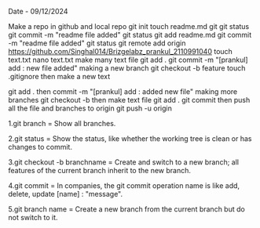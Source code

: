 Date - 09/12/2024

Make a repo in github and local repo
  git init
  touch readme.md
  git git status
  git commit -m "readme file added"
  git status
  git add readme.md
  git commit -m "readme file added"
  git status
  git remote add origin https://github.com/Singhal014/Brizgelabz_prankul_2110991040
  touch text.txt
  nano text.txt
  make many text file
  git add .
  git commit -m "[prankul] add : new file added"
  making a new branch
  git checkout -b feature
  touch .gitignore
  then make a new text

   git add .
  then commit -m "[prankul] add : added new file"
  making more branches 
  git checkout -b <branchname>
  then make text file 
  git add .
  git commit
  then push all the file and branches to origin
  git push -u origin

1.git branch
= Show all branches.

2.git status
= Show the status, like whether the working tree is clean or has changes to commit.

3.git checkout -b branchname
= Create and switch to a new branch; all features of the current branch inherit to the new branch.

4.git commit
= In companies, the git commit operation name is like add, delete, update [name] : "message".

5.git branch name
= Create a new branch from the current branch but do not switch to it.
